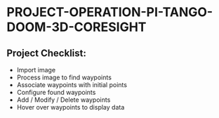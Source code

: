 # PROJECT-OPERATION-PI-TANGO-DOOM-3D-CORESIGHT

## Project Checklist:

* Import image
* Process image to find waypoints
* Associate waypoints with initial points
* Configure found waypoints
* Add / Modify / Delete waypoints
* Hover over waypoints to display data
